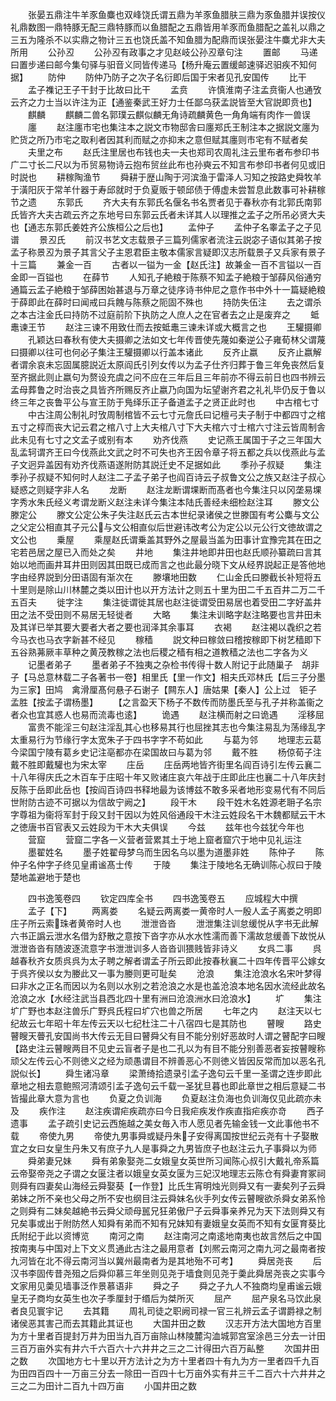 <!-- { "loadSidebar": true } -->
　　张晏五鼎注牛羊豕鱼麋也双峰饶氏谓五鼎为羊豕鱼腊肤三鼎为豕鱼腊并误按仪礼鼎数图一鼎特豚无配三鼎特豚而以鱼腊配之五鼎皆用羊豕而鱼腊配之盖礼以鼎之三五为隆杀不以实鼎之物计三五也饶氏盖不知鱼腊为配鼎而误张晏注牛麋尤非大夫所用
　　公孙丒
　　公孙丒有政事之才见赵岐公孙丒章句注
　　置邮
　　马递曰置步递曰邮今集句驿与驲音义同皆传递马【杨升庵云置缓邮速驿迟驲疾不知何据】
　　防仲
　　防仲乃防子之次子名衍即后国于宋者见孔安国传
　　比干
　　孟子襍记王子干封于比故曰比干
　　孟贲
　　许慎淮南子注孟贲衞人也通攷云齐之力士当以许注为正【通鉴秦武王好力士任鄙乌获孟説皆至大官説即贲也】
　　麒麟
　　麒麟二兽名郭璞云麒似麟无角诗疏麟黄色一角角端有肉作一兽误
　　廛
　　赵注廛市宅也集注本之説文市物邸舎曰廛郑氏王制注本之据説文廛为贮货之所乃市宅之取利者因其利而赋之亦抑末之意但赋其廛则市宅有不赋者矣
　　夫里之布
　　赵氏注里居也布钱也夫一夫也郑司农周礼注云里布者布参印书广二寸长二尺以为币贸易物诗云抱布贸丝此布也孙奭云不知言布参印书者何见或旧时説也
　　耕稼陶渔节
　　舜耕于歴山陶于河滨渔于雷泽人习知之按路史舜牧羊于潢阳灰于常羊什器于寿邱就时于负夏贩于顿邱债于傅虚未尝暂息此数事可补耕稼节之遗
　　东郭氏
　　齐大夫有东郭氏名偃名书名贾者见于春秋亦有北郭氏南郭氏皆齐大夫古疏云齐之东地号曰东郭云氏者未详其人以理推之孟子之所吊必贤大夫也【通志东郭氏姜姓齐公族桓公之后也】
　　孟仲子
　　孟仲子名睾孟子之子见谱
　　景丒氏
　　前汉书艺文志载景子三篇列儒家者流注云説宓子语似其弟子按孟子称景丒为景子其言父子主恩君臣主敬本儒家言疑即汉志所载景子又兵家有景子十三篇
　　兼金一百
　　古者以一镒为一金【赵氏注】故兼金一百不言镒以一百金即一百镒也
　　在薛节
　　人知孔子絶粮于陈蔡不知孟子絶粮于邹薛风俗通穷通篇云孟子絶粮于邹薛困始甚退与万章之徒序诗书仲尼之意作书中外十一篇疑絶粮于薛即此在薛时曰闻戒曰兵餽与陈蔡之阨固不殊也
　　持防失伍注
　　去之谓杀之本古注金氏曰持防不过庭前阶下执防之人庶人之在官者去之止是废弃之
　　蚳鼃谏王节
　　赵注三谏不用致仕而去按蚳鼃三谏未详或大概言之也
　　王驩摄卿
　　孔颖达曰春秋有使大夫摄卿之法如文七年传晋使先蔑如秦逆公子雍荀林父谓蔑曰摄卿以往可也何必子集注王驩摄卿以行盖本诸此
　　反齐止嬴
　　反齐止嬴解者谓余哀未忘固属臆説近太原阎氏引列女传以为孟子仕齐归葬于鲁三年免丧然后复至齐据此则止嬴句为赘设充虞之问不应在三年后且三年前亦不得云前日也四书辨云孟母葬鲁之时治丧之具皆齐所赐反齐止嬴乃向国为坛望谢齐君之礼礼毕仍反于鲁以终三年之丧鲁平公与宣王防于鳬绎乐正子备道孟子之贤正此时也
　　中古棺七寸
　　中古注周公制礼时攷周制棺皆不云七寸元詹氏曰记檀弓夫子制于中都四寸之棺五寸之椁而丧大记云君之棺八寸上大夫棺八寸下大夫棺六寸士棺六寸注云皆周制舎此未见有七寸之文孟子或别有本
　　劝齐伐燕
　　史记燕王属国于子之三年国大乱孟轲谓齐王曰今伐燕此文武之时不可失也齐王因令章子将五都之兵以伐燕此与孟子文迥异盖因有劝齐伐燕语遂附防其説迁史不足据如此
　　季孙子叔疑
　　集注季孙子叔疑不知何时人赵注二子孟子弟子也阎百诗云子叔鲁文公之族又赵注子叔心疑惑之则疑字非人名
　　龙断
　　赵注龙断谓堁断而髙者也今集注只以冈垄易堁字秀水朱氏经义考谓龙断义赵注未详今集注本陆氏善经未细检赵注耳
　　滕文公滕定公
　　滕文公定公朱子失注赵氏云古本世纪录诸侯之世滕国有考公麋与文公之父定公相直其子元公与文公相直似后世避讳改考公为定公以元公行文徳故谓之文公也
　　乗屋
　　乘屋赵氏谓乗盖其野外之屋最当盖为田事计宜豫完其在田之宅若邑居之屋已入而处之矣
　　井地
　　集注井地即井田也赵氏顺孙纂疏曰言其始以地而画井耳井田则因其田既已成而言之也此最分晓下文从经界説起正是答他地字由经界説到分田语固有渐次在
　　滕壤地田数
　　仁山金氏曰滕截长补短将五十里则是除山川林麓之类以田计也以开方法计之则五十里为田二千五百井二万二千五百夫
　　徙字注
　　集注徙谓徙其居也赵注徙谓受田易居也着受田二字好盖井田之法不受田则不易居无轻徙者
　　大略
　　集注未训略字赵注略要也言井田未及其详已举其要大要者大者之要也润泽其余事耳
　　衣褐
　　赵注褐以毳织之若今马衣也马衣字新甚不经见
　　稼穑
　　説文种曰稼敛曰稽按稼即下树艺穑即下五谷熟茀厥丰草种之黄茂教稼之法也后稷之穑有相之道教穑之法也二字各为义
　　记墨者弟子
　　墨者弟子不独夷之杂检书传得十数人附记于此随巢子　胡非子【马总意林载二子各著书一卷】相里氏【里一作文】相夫氏邓林氏【后三子分墨为三家】田鸠　禽滑厘髙何悬子石谢子【闗东人】唐姑果【秦人】公上过　钜子　孟胜【按孟子谓杨墨】
　　【之言盈天下杨子不数传而防墨氏至与孔子并称盖衞之者众也宜其惑人也易而流毒也逺】
　　诡遇
　　赵注横而射之曰诡遇
　　淫移屈
　　富贵不能淫三句赵注淫乱其心也移易其行也屈挫其志也今集注易乱为荡缘乱字太重易行为节缘行字太宽朱子于四书字字不苟如此
　　与葛为邻
　　地理志云葛今梁国宁陵有葛乡史记注亳都亦在梁国故曰与葛为邻
　　戴不胜
　　杨倞荀子注戴不胜即戴驩也为宋太宰
　　庄岳
　　庄岳两地皆齐街里名阎百诗引左传云襄二十八年得庆氏之木百车于庄昭十年又败诸庄哀六年战于庄即此庄也襄二十八年庆封反陈于岳即此岳也【按阎百诗四书释地最为该博兹不敢多采者地形变易代有不同后世附防古迹不可据以为信故宁阙之】
　　段干木
　　段干姓木名姓源老耼子名宗字尊祖为衞将军封于段又封干因以为姓风俗通段干木注云姓段名干木魏都赋云干木之徳唐书百官表又云姓段为干木大夫俱误
　　今兹
　　兹年也今兹犹今年也
　　营窟
　　营窟二字各一义营者营累其土于地上窟者窟穴于地中见礼运注
　　墨翟姓名
　　墨子姓翟母梦乌而生因名乌以墨为道墨非姓
　　陈仲子
　　陈仲子名仲字子终见皇甫谧髙士传
　　于陵
　　集注于陵地名无确训陈心叔曰于陵楚地盖避地于楚也

　　四书逸笺卷四
　　钦定四库全书
　　四书逸笺卷五
　　应城程大中撰
　　孟子【下】
　　两离娄
　　名疑云两离娄一黄帝时人一殷人孟子离娄之明即庄子所云索珠者黄帝时人也
　　泄泄沓沓
　　泄泄集注训怠缓悦从字书无此解六书正譌云泄水名借为舒散之意按下沓字亦从水水性濡而善下濡故怠缓善下故悦从泄泄沓沓有随波逐流意字书泄泄训多人沓沓训猥贱皆非诗义
　　女呉二事
　　呉越春秋齐女质呉呉为太子聘之解者谓孟子所云即此按春秋襄二十四年传晋平公嫁女于呉齐侯以女为媵此又一事为媵则更可耻矣
　　沧浪
　　集注沧浪水名宋叶梦得曰非水之正名而因以为名则以水别之若沧浪之水是也盖沧浪本地名因水流经此故名沧浪之水【水经注武当县西北四十里有洲曰沧浪洲水曰沧浪水】
　　圹
　　集注圹广野也本赵注兽乐广野呉氏程曰圹穴也兽之所居
　　七年之内
　　赵注天以七纪故云七年昭十年左传云天以七纪杜注二十八宿四七是其防也
　　瞽瞍
　　路史瞽瞍天瞢孔安国尚书大传云无目曰瞽舜父有目不能分别好恶故时人谓之瞽配字曰瞍【路史注云瞽瞍两目不见史云盲者子是也二孔以为有目不能分别善恶者妄按瞽瞍称顽父左传云心不则徳义之经为顽愚谓目不辨善恶心不则徳义皆因反常而加以恶名孔説似长】
　　舜生诸冯章
　　梁萧绮拾遗录引孟子逸句云千里一圣谓之连步即此章地之相去意鲍照河清颂引孟子逸句云千载一圣犹旦暮也即此章世之相后意疑二书皆撮此章大意为言也
　　负夏之负训海
　　负夏赵注负海也负训海仅见此疏亦未及
　　疾作注
　　赵注疾谓疟疾疏亦曰今日我疟疾发作疾直指疟疾亦竒
　　西子遗事
　　孟子疏引史记云西施越之美女毎入市人愿见者先输金钱一文此事他书不载
　　帝使九男
　　帝使九男事舜或疑丹朱子安得离国按世纪云尧有十子娶散宜之女曰女皇生丹朱又有庶子九人是事舜之九男皆庶子也赵注云九子事舜以为师
　　舜弟妻兄妹
　　舜有弟象娶尧二女娥皇女英世所习闻陈心叔引大戴礼帝系篇云帝娶帝尧之子谓之女匽注者以娥皇女英女匽为三妃汉地理志云陈仓有舜妻育冢祠则舜有四妻矣山海经云舜娶葵【一作登】比氏生宵明烛光则舜又有一妻矣列子云舜弟妹之所不亲也父母之所不安也纲目注云舜妹名伙手列女传云瞽瞍欲杀舜女弟系怜之则舜有二妹矣越絶书云舜父顽母嚚兄狂弟傲尸子云舜事亲养兄为天下法则舜又有兄矣事或出于附防然人知舜有弟而不知有兄妹知有妻娥皇女英而不知有女匽育葵比氏附纪于此以资博览
　　南河之南
　　赵注南河之南逺地南夷也故言然后之中国按南夷与中国对上下文义贯通此古注之最用意者【刘熈云南河之南九河之最南者按九河皆在北不得云南河当以冀州最南者为是其地殆不可考】
　　舜居尧丧
　　后汉书李固传昔尧殂之后舜仰慕三年坐则见尧于墙食则见尧于羮此舜居尧丧之实事今文家用见羮见墙事泛作景慕语非
　　舜之子
　　舜之子九人不独商均皇甫谧云娥皇无子商均女英生也次子季厘封于缗后为桀所灭
　　屈产
　　屈产泉名马饮此泉者良见寰宇记
　　去其籍
　　周礼司徒之职阙司禄一官三礼辨云孟子谓爵禄之制诸侯恶其害己而去其籍此其证也
　　大国井田之数
　　汉志开方法大国地方百里为方十里者百提封万井为田当九百万亩除山林陵麓沟洫城郭宫室涂邑三分去一计田三百万亩外实有井六千六百六十六井井之三之二计得田六百万畆整
　　次国井田之数
　　次国地方七十里以开方法计之为方十里者四十有九为方一里者四千九百为田四百四十一万亩三分去一除田一百四十七万亩外实有井三千二百六十六井井之三之二为田计二百九十四万亩
　　小国井田之数
